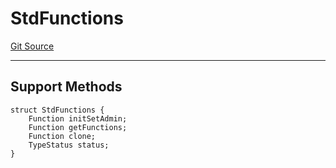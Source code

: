# StdFunctions
[Git Source](https://github.com/metacontract/mc/blob/7db22f6d7abc05705d21c7601fb406ca49c18557/src/devkit/registry/StdFunctions.sol)

---------------------
Support Methods
-----------------------


```solidity
struct StdFunctions {
    Function initSetAdmin;
    Function getFunctions;
    Function clone;
    TypeStatus status;
}
```

